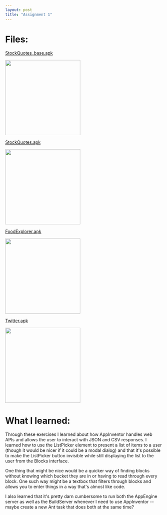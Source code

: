 ```yaml
---
layout: post
title: "Assignment 1"
---
```


# Files:
[StockQuotes_base.apk](http://web.mit.edu/ankush/www/6.S198/files/StockQuotes_base.apk)

<img src="{{ site.baseurl }}/assets/stocks1.png" style="width: 240px;"/>


[StockQuotes.apk](http://web.mit.edu/ankush/www/6.S198/files/StockQuotes.apk)

<img src="{{ site.baseurl }}/assets/stocks2.png" style="width: 240px;"/>


[FoodExplorer.apk](http://web.mit.edu/ankush/www/6.S198/files/FoodExplorer.apk)

<img src="{{ site.baseurl }}/assets/foodexplorer.png" style="width: 240px;"/>


[Twitter.apk](http://web.mit.edu/ankush/www/6.S198/files/Twitter.apk)

<img src="{{ site.baseurl }}/assets/twitter.png" style="width: 240px;"/>


# What I learned:
Through these exercises I learned about how AppInventor handles web APIs and allows the user to interact with JSON and CSV responses. I learned how to use the ListPicker element to present a list of items to a user (though it would be nicer if it could be a modal dialog) and that it's possible to make the ListPicker button invisible while still displaying the list to the user from the Blocks interface.

One thing that might be nice would be a quicker way of finding blocks without knowing which bucket they are in or having to read through every block. One such way might be a textbox that filters through blocks and allows you to enter things in a way that's almost like code.

I also learned that it's pretty darn cumbersome to run both the AppEngine server as well as the BuildServer whenever I need to use AppInventor -- maybe create a new Ant task that does both at the same time?